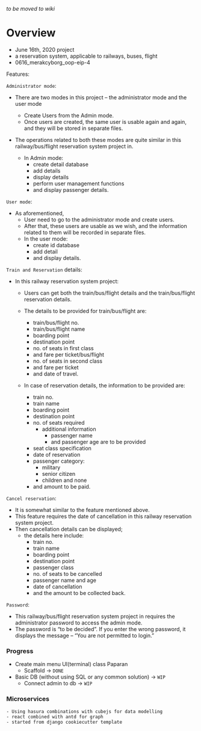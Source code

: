 *to be moved to wiki*

# Overview
- June 16th, 2020 project
- a reservation system, applicable to railways, buses, flight
- 0616_merakcyborg_oop-eip-4

Features:

`Administrator mode`: 
- There are two modes in this project – the administrator mode and the user mode
    - Create Users from the Admin mode. 
    - Once users are created, the same user is usable again and again, and they will be stored in separate files.

- The operations related to both these modes are quite similar in this railway/bus/flight reservation system project in. 
    - In Admin mode:
        - create detail database
        - add details
        - display details
        - perform user management functions
        - and display passenger details.

`User mode`: 
- As aforementioned,
    - User need to go to the administrator mode and create users. 
    - After that, these users are usable as we wish, and the information related to them will be recorded in separate files.
    - In the user mode:
        - create id database
        - add detail
        - and display details.

`Train and Reservation` details:
- In this railway reservation system project:
    - Users can get both the train/bus/flight details and the train/bus/flight reservation details. 
    - The details to be provided for train/bus/flight are:
        - train/bus/flight no.
        - train/bus/flight name
        - boarding point
        - destination point
        - no. of seats in first class
        - and fare per ticket/bus/flight
        - no. of seats in second class
        - and fare per ticket
        - and date of travel.

    - In case of reservation details, the information to be provided are:
        - train no.
        - train name
        - boarding point
        - destination point
        - no. of seats required
            - additional information 
                - passenger name
                - and passenger age are to be provided
        - seat class specification
        - date of reservation
        - passenger category:
            - military
            - senior citizen
            - children and none 
        - and amount to be paid.

`Cancel reservation`:
- It is somewhat similar to the feature mentioned above.
- This feature requires the date of cancellation in this railway reservation system project.
- Then cancellation details can be displayed; 
    - the details here include:
        - train no.
        - train name
        - boarding point
        - destination point
        - passenger class
        - no. of seats to be cancelled
        - passenger name and age
        - date of cancellation
        - and the amount to be collected back.

`Password`: 
- This railway/bus/flight reservation system project in requires the administrator password to access the admin mode.
- The password is “to be decided”. If you enter the wrong password, it displays the message – “You are not permitted to login.”

### Progress
- Create main menu UI(terminal) class Paparan
    - Scaffold -> `DONE`
- Basic DB (without using SQL or any common solution) -> `WIP`
    - Connect admin to db -> `WIP`

### Microservices
    - Using hasura combinations with cubejs for data modelling
    - react combined with antd for graph
    - started from django cookiecutter template